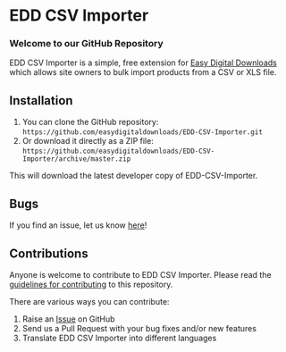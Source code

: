 # EDD CSV Importer #

### Welcome to our GitHub Repository

EDD CSV Importer is a simple, free extension for [Easy Digital Downloads](http://easydigitaldownloads.com/) which allows site owners to bulk import products from a CSV or XLS file.

## Installation ##

1. You can clone the GitHub repository: `https://github.com/easydigitaldownloads/EDD-CSV-Importer.git`
2. Or download it directly as a ZIP file: `https://github.com/easydigitaldownloads/EDD-CSV-Importer/archive/master.zip`

This will download the latest developer copy of EDD-CSV-Importer.

## Bugs ##
If you find an issue, let us know [here](https://github.com/easydigitaldownloads/EDD-CSV-Importer/issues?state=open)!

## Contributions ##
Anyone is welcome to contribute to EDD CSV Importer. Please read the [guidelines for contributing](https://github.com/easydigitaldownloads/EDD-CSV-Importer/blob/master/CONTRIBUTING.md) to this repository.

There are various ways you can contribute:

1. Raise an [Issue](https://github.com/easydigitaldownloads/EDD-CSV-Importer/issues) on GitHub
2. Send us a Pull Request with your bug fixes and/or new features
3. Translate EDD CSV Importer into different languages
